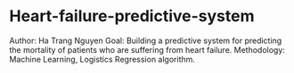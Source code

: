 # Heart-failure-predictive-system
Author: Ha Trang Nguyen
Goal: Building a predictive system for predicting the mortality of patients who are suffering from heart failure. 
Methodology: Machine Learning, Logistics Regression algorithm.
